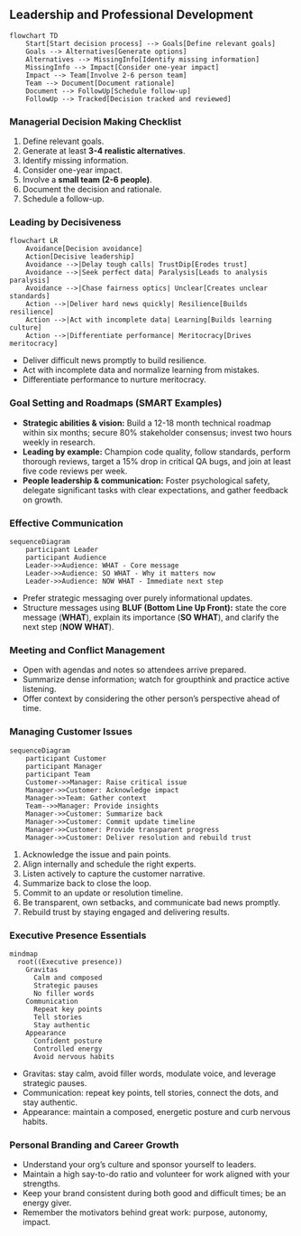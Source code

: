 ## Leadership and Professional Development

```mermaid
flowchart TD
    Start[Start decision process] --> Goals[Define relevant goals]
    Goals --> Alternatives[Generate options]
    Alternatives --> MissingInfo[Identify missing information]
    MissingInfo --> Impact[Consider one-year impact]
    Impact --> Team[Involve 2-6 person team]
    Team --> Document[Document rationale]
    Document --> FollowUp[Schedule follow-up]
    FollowUp --> Tracked[Decision tracked and reviewed]
```

### Managerial Decision Making Checklist

1. Define relevant goals.
2. Generate at least **3-4 realistic alternatives**.
3. Identify missing information.
4. Consider one-year impact.
5. Involve a **small team (2-6 people)**.
6. Document the decision and rationale.
7. Schedule a follow-up.

### Leading by Decisiveness

```mermaid
flowchart LR
    Avoidance[Decision avoidance]
    Action[Decisive leadership]
    Avoidance -->|Delay tough calls| TrustDip[Erodes trust]
    Avoidance -->|Seek perfect data| Paralysis[Leads to analysis paralysis]
    Avoidance -->|Chase fairness optics| Unclear[Creates unclear standards]
    Action -->|Deliver hard news quickly| Resilience[Builds resilience]
    Action -->|Act with incomplete data| Learning[Builds learning culture]
    Action -->|Differentiate performance| Meritocracy[Drives meritocracy]
```

- Deliver difficult news promptly to build resilience.
- Act with incomplete data and normalize learning from mistakes.
- Differentiate performance to nurture meritocracy.

### Goal Setting and Roadmaps (SMART Examples)

- **Strategic abilities & vision:** Build a 12-18 month technical roadmap within six months; secure 80% stakeholder consensus; invest two hours weekly in research.
- **Leading by example:** Champion code quality, follow standards, perform thorough reviews, target a 15% drop in critical QA bugs, and join at least five code reviews per week.
- **People leadership & communication:** Foster psychological safety, delegate significant tasks with clear expectations, and gather feedback on growth.

### Effective Communication

```mermaid
sequenceDiagram
    participant Leader
    participant Audience
    Leader->>Audience: WHAT - Core message
    Leader->>Audience: SO WHAT - Why it matters now
    Leader->>Audience: NOW WHAT - Immediate next step
```

- Prefer strategic messaging over purely informational updates.
- Structure messages using **BLUF (Bottom Line Up Front):** state the core message (**WHAT**), explain its importance (**SO WHAT**), and clarify the next step (**NOW WHAT**).

### Meeting and Conflict Management

- Open with agendas and notes so attendees arrive prepared.
- Summarize dense information; watch for groupthink and practice active listening.
- Offer context by considering the other person’s perspective ahead of time.

### Managing Customer Issues

```mermaid
sequenceDiagram
    participant Customer
    participant Manager
    participant Team
    Customer->>Manager: Raise critical issue
    Manager->>Customer: Acknowledge impact
    Manager->>Team: Gather context
    Team-->>Manager: Provide insights
    Manager->>Customer: Summarize back
    Manager->>Customer: Commit update timeline
    Manager->>Customer: Provide transparent progress
    Manager->>Customer: Deliver resolution and rebuild trust
```

1. Acknowledge the issue and pain points.
2. Align internally and schedule the right experts.
3. Listen actively to capture the customer narrative.
4. Summarize back to close the loop.
5. Commit to an update or resolution timeline.
6. Be transparent, own setbacks, and communicate bad news promptly.
7. Rebuild trust by staying engaged and delivering results.

### Executive Presence Essentials

```mermaid
mindmap
  root((Executive presence))
    Gravitas
      Calm and composed
      Strategic pauses
      No filler words
    Communication
      Repeat key points
      Tell stories
      Stay authentic
    Appearance
      Confident posture
      Controlled energy
      Avoid nervous habits
```

- Gravitas: stay calm, avoid filler words, modulate voice, and leverage strategic pauses.
- Communication: repeat key points, tell stories, connect the dots, and stay authentic.
- Appearance: maintain a composed, energetic posture and curb nervous habits.

### Personal Branding and Career Growth

- Understand your org’s culture and sponsor yourself to leaders.
- Maintain a high say-to-do ratio and volunteer for work aligned with your strengths.
- Keep your brand consistent during both good and difficult times; be an energy giver.
- Remember the motivators behind great work: purpose, autonomy, impact.
